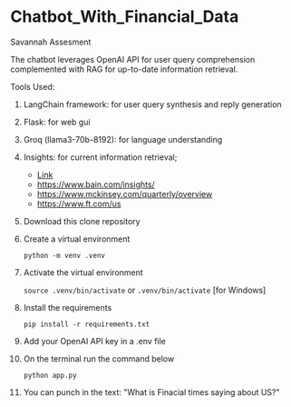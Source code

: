 # Chatbot_With_Financial_Data

Savannah Assesment

The chatbot leverages OpenAI API for user query comprehension complemented with RAG for up-to-date information retrieval.

Tools Used: 
  1. LangChain framework: for user query synthesis and reply generation
  2. Flask: for web gui
  3. Groq (llama3-70b-8192): for language understanding
  4. Insights: for current information retrieval; 
     - [Link](https://www.mckinsey.com/featured-insights)
     - <https://www.bain.com/insights/>
     - <https://www.mckinsey.com/quarterly/overview>
     - <https://www.ft.com/us>


1. Download this clone repository
2. Create a virtual environment

     `python -m venv .venv`
3. Activate the virtual environment

    `source .venv/bin/activate` or `.venv/bin/activate` [for Windows]

4. Install the requirements

   `pip install -r requirements.txt`

5. Add your OpenAI API key in a .env file
6. On the terminal run the command below 

     `python app.py`
7. You can punch in the text: "What is Finacial times saying about US?"
